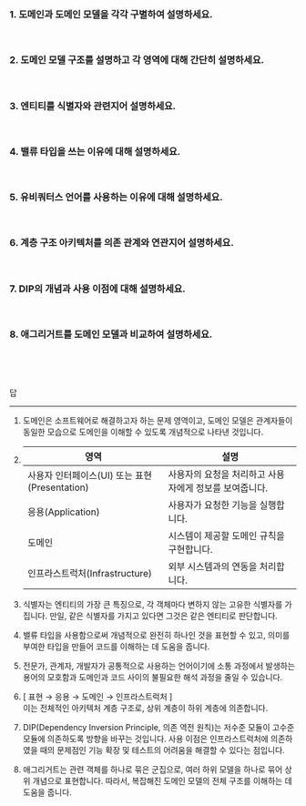 ### 1. 도메인과 도메인 모델을 각각 구별하여 설명하세요.

<br>

### 2. 도메인 모델 구조를 설명하고 각 영역에 대해 간단히 설명하세요.

<br>

### 3. 엔티티를 식별자와 관련지어 설명하세요.

<br>

### 4. 밸류 타입을 쓰는 이유에 대해 설명하세요.

<br>

### 5. 유비쿼터스 언어를 사용하는 이유에 대해 설명하세요.

<br>

### 6. 계층 구조 아키텍처를 의존 관계와 연관지어 설명하세요.

<br>

### 7. DIP의 개념과 사용 이점에 대해 설명하세요.

<br>

### 8. 애그리거트를 도메인 모델과 비교하여 설명하세요.

<br>
<br>
<br>

답

---

1. 도메인은 소프트웨어로 해결하고자 하는 문제 영역이고, 도메인 모델은 관계자들이 동일한 모습으로 도메인을 이해할 수 있도록 개념적으로 나타낸 것입니다.

2. | 영역                                          | 설명                                                   |
   | --------------------------------------------- | ------------------------------------------------------ |
   | 사용자 인터페이스(UI) 또는 표현(Presentation) | 사용자의 요청을 처리하고 사용자에게 정보를 보여줍니다. |
   | 응용(Application)                             | 사용자가 요청한 기능을 실행합니다.                     |
   | 도메인                                        | 시스템이 제공할 도메인 규칙을 구현합니다.              |
   | 인프라스트럭처(Infrastructure)                | 외부 시스템과의 연동을 처리합니다.                     |

3. 식별자는 엔티티의 가장 큰 특징으로, 각 객체마다 변하지 않는 고유한 식별자를 가집니다. 만일, 같은 식별자를 가지고 있다면 그것은 같은 엔티티로 판단합니다.

4. 밸류 타입을 사용함으로써 개념적으로 완전히 하나인 것을 표현할 수 있고, 의미를 부여한 타입을 만들어 코드를 이해하는 데 도움을 줍니다.

5. 전문가, 관계자, 개발자가 공통적으로 사용하는 언어이기에 소통 과정에서 발생하는 용어의 모호함과 도메인과 코드 사이의 불필요한 해석 과정을 줄일 수 있습니다.

6. [ 표현 → 응용 → 도메인 → 인프라스트럭처 ]  
   이는 전체적인 아키텍처 계층 구조로, 상위 계층이 하위 계층에 의존합니다.

7. DIP(Dependency Inversion Principle, 의존 역전 원칙)는 저수준 모듈이 고수준 모듈에 의존하도록 방향을 바꾸는 것입니다. 사용 이점은 인프라스트럭처에 의존하였을 때의 문제점인 기능 확장 및 테스트의 어려움을 해결할 수 있다는 점입니다.

8. 애그리거트는 관련 객체를 하나로 묶은 군집으로, 여러 하위 모델을 하나로 묶어 상위 개념으로 표현합니다. 따라서, 복잡해진 도메인 모델의 전체 구조를 이해하는 데 도움을 줍니다.
